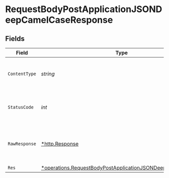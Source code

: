 # RequestBodyPostApplicationJSONDeepCamelCaseResponse


## Fields

| Field                                                                                                                                          | Type                                                                                                                                           | Required                                                                                                                                       | Description                                                                                                                                    | Example                                                                                                                                        |
| ---------------------------------------------------------------------------------------------------------------------------------------------- | ---------------------------------------------------------------------------------------------------------------------------------------------- | ---------------------------------------------------------------------------------------------------------------------------------------------- | ---------------------------------------------------------------------------------------------------------------------------------------------- | ---------------------------------------------------------------------------------------------------------------------------------------------- |
| `ContentType`                                                                                                                                  | *string*                                                                                                                                       | :heavy_check_mark:                                                                                                                             | HTTP response content type for this operation                                                                                                  |                                                                                                                                                |
| `StatusCode`                                                                                                                                   | *int*                                                                                                                                          | :heavy_check_mark:                                                                                                                             | HTTP response status code for this operation                                                                                                   |                                                                                                                                                |
| `RawResponse`                                                                                                                                  | [*http.Response](https://pkg.go.dev/net/http#Response)                                                                                         | :heavy_check_mark:                                                                                                                             | Raw HTTP response; suitable for custom response parsing                                                                                        |                                                                                                                                                |
| `Res`                                                                                                                                          | [*operations.RequestBodyPostApplicationJSONDeepCamelCaseRes](../../../pkg/models/operations/requestbodypostapplicationjsondeepcamelcaseres.md) | :heavy_minus_sign:                                                                                                                             | OK                                                                                                                                             | {"json":"..."}                                                                                                                                 |